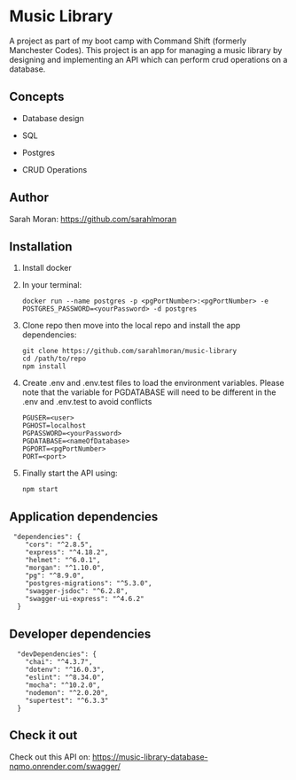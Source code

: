 # Music Library

A project as part of my boot camp with Command Shift (formerly Manchester Codes). This project is an app for managing a music library by designing and implementing an API which can perform crud operations on a database.

## Concepts

- Database design

- SQL

- Postgres

- CRUD Operations

## Author
Sarah Moran: https://github.com/sarahlmoran

## Installation 

1. Install docker

2. In your terminal: 

   ```cli
   docker run --name postgres -p <pgPortNumber>:<pgPortNumber> -e POSTGRES_PASSWORD=<yourPassword> -d postgres
   ```


3. Clone repo then move into the local repo and install the app dependencies:

   ```
   git clone https://github.com/sarahlmoran/music-library
   cd /path/to/repo
   npm install
   ```

4. Create .env and .env.test files to load the environment variables. Please note that the variable for PGDATABASE will need to be different in the .env and .env.test to avoid conflicts

   ```
   PGUSER=<user>
   PGHOST=localhost
   PGPASSWORD=<yourPassword>
   PGDATABASE=<nameOfDatabase>
   PGPORT=<pgPortNumber>
   PORT=<port>
   ```

5. Finally start the API using:

   ```
   npm start 

## Application dependencies

```
 "dependencies": {
    "cors": "^2.8.5",
    "express": "^4.18.2",
    "helmet": "^6.0.1",
    "morgan": "^1.10.0",
    "pg": "^8.9.0",
    "postgres-migrations": "^5.3.0",
    "swagger-jsdoc": "^6.2.8",
    "swagger-ui-express": "^4.6.2"
  }
```

## Developer dependencies

```
  "devDependencies": {
    "chai": "^4.3.7",
    "dotenv": "^16.0.3",
    "eslint": "^8.34.0",
    "mocha": "^10.2.0",
    "nodemon": "^2.0.20",
    "supertest": "^6.3.3"
  }
```

## Check it out

Check out this API on: https://music-library-database-nqmo.onrender.com/swagger/